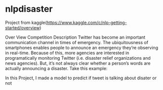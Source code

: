 # nlpdisaster
Project from kaggle(https://www.kaggle.com/c/nlp-getting-started/overview)

Over View
Competition Description
Twitter has become an important communication channel in times of emergency.
The ubiquitousness of smartphones enables people to announce an emergency they’re observing in real-time. Because of this, more agencies are interested in programatically 
monitoring Twitter (i.e. disaster relief organizations and news agencies).
But, it’s not always clear whether a person’s words are actually announcing a disaster. Take this example:

In this Project, I made a model to predict if tweet is talking about disater or not 
